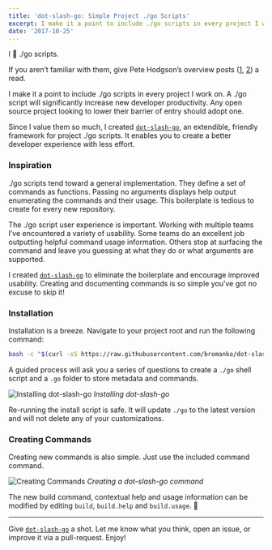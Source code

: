 ```yaml
---
title: 'dot-slash-go: Simple Project ./go Scripts'
excerpt: I make it a point to include ./go scripts in every project I work on. A ./go script will significantly increase new developer productivity. Any open source project looking to lower their barrier of entry should adopt one.
date: '2017-10-25'
---
```


I 💛 ./go scripts.

If you aren’t familiar with them, give Pete Hodgson’s overview posts ([1](https://www.thoughtworks.com/insights/blog/praise-go-script-part-i), [2](https://www.thoughtworks.com/insights/blog/praise-go-script-part-ii)) a read.

I make it a point to include ./go scripts in every project I work on. A ./go script will significantly increase new developer productivity. Any open source project looking to lower their barrier of entry should adopt one.

Since I value them so much, I created [`dot-slash-go`](https://github.com/bromanko/dot-slash-go), an extendible, friendly framework for project ./go scripts. It enables you to create a better developer experience with less effort.

### Inspiration

./go scripts tend toward a general implementation. They define a set of commands as functions. Passing no arguments displays help output enumerating the commands and their usage. This boilerplate is tedious to create for every new repository.

The ./go script user experience is important. Working with multiple teams I’ve encountered a variety of usability. Some teams do an excellent job outputting helpful command usage information. Others stop at surfacing the command and leave you guessing at what they do or what arguments are supported.

I created [`dot-slash-go`](https://github.com/bromanko/dot-slash-go) to eliminate the boilerplate and encourage improved usability. Creating and documenting commands is so simple you’ve got no excuse to skip it!

### Installation

Installation is a breeze. Navigate to your project root and run the following command:

```bash
bash -c "$(curl -sS https://raw.githubusercontent.com/bromanko/dot-slash-go/master/install)"
```

A guided process will ask you a series of questions to create a `./go` shell script and a `.go` folder to store metadata and commands.

![Installing dot-slash-go](/img/posts/2017-10-25-dot-slash-go-simple-project-go-scripts/installing-dot-slash-go.png)
_Installing dot-slash-go_

Re-running the install script is safe. It will update `./go` to the latest version and will not delete any of your customizations.

### Creating Commands

Creating new commands is also simple. Just use the included command command.

![Creating Commands](/img/posts/2017-10-25-dot-slash-go-simple-project-go-scripts/creating-commands.png)
_Creating a dot-slash-go command_

The new build command, contextual help and usage information can be modified by editing `build`, `build.help` and `build.usage`. 🎉

---

Give [`dot-slash-go`](https://github.com/bromanko/dot-slash-go) a shot. Let me know what you think, open an issue, or improve it via a pull-request. Enjoy!
